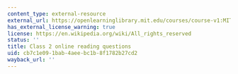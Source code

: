 ```yaml
---
content_type: external-resource
external_url: https://openlearninglibrary.mit.edu/courses/course-v1:MITx+18.05r_10+2022_Summer/courseware/week1/class2/2?activate_block_id=block-v1%3AMITx%2B18.05r_10%2B2022_Summer%2Btype%40vertical%2Bblock%40class2-rq1-vertical
has_external_license_warning: true
license: https://en.wikipedia.org/wiki/All_rights_reserved
status: ''
title: Class 2 online reading questions
uid: cb7c1e09-1bab-4aee-bc1b-8f1782b27cd2
wayback_url: ''
---
```

